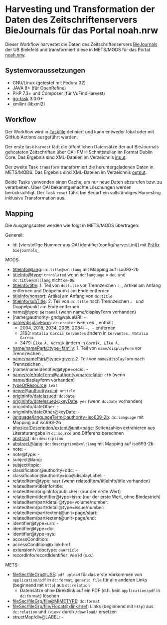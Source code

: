 # Harvesting und Transformation der Daten des Zeitschriftenservers BieJournals für das Portal noah.nrw

Dieser Workflow harvestet die Daten des Zeitschriftenservers [BieJournals](https://www.biejournals.de/) der UB Bielefeld und transformiert diese in METS/MODS für das Portal [noah.nrw](https://noah.nrw/).

## Systemvoraussetzungen

- GNU/Linux (getestet mit Fedora 32)
- JAVA 8+ (für OpenRefine)
- PHP 7.3+ und Composer (für VuFindHarvest)
- [go-task](https://github.com/go-task/task) 3.0.0+
- xmllint (libxml2)

## Workflow

Der Workflow wird in [Taskfile](Taskfile.yml) definiert und kann entweder lokal oder mit GitHub Actions ausgeführt werden.

Der erste task `harvest` lädt die öffentlichen Datensätze der auf BieJournals gehosteten Zeitschriften über OAI-PMH-Schnittstellen im Format Dublin Core. Das Ergebnis sind XML-Dateien im Verzeichnis [input](input).

Der zweite Task `transform` transformiert die heruntergeladenen Daten in METS/MODS. Das Ergebnis sind XML-Dateien im Verzeichnis [output](output).

Beide Tasks verwenden einen Cache, um nur neue Daten abzurufen bzw. zu verarbeiten. Über OAI bekanntgemachte Löschungen werden berücksichtigt. Der Task `reset` führt bei Bedarf ein vollständiges Harvesting inklusive Transformation aus.

## Mapping

Die Ausgangsdaten werden wie folgt in METS/MODS übertragen:

Generell:

* id: [vierstellige Nummer aus OAI identifier(config/harvest.ini)] mit [Präfix](config/02-id.json) `biejournals_`

MODS:

* [titleInfo@lang](config/04-titleInfo.json): `dc:title@xml:lang` mit Mapping auf iso693-2b
* [titleInfo@type](config/04-titleInfo.json): `translated` wenn `dc:language` = `deu` und `dc:title@xml:lang` nicht `de-DE`
* [titleInfo/title](config/04-titleInfo.json): 1. Teil von `dc:title` vor Trennzeichen `: `, Artikel am Anfang entfernen und Doppelpunkt am Ende entfernen
* [titleInfo/nonsort](config/04-titleInfo.json): Artikel am Anfang von `dc:title`
* [titleInfo/subTitle](config/04-titleInfo.json): 2. Teil von `dc:title` nach Trennzeichen `: ` und Doppelpunkt am Ende entfernen
* [name@type](config/04-name.json): `personal` (wenn name/displayForm vorhanden)
* [name@authority=gnd@valueURI: -
* [name/displayForm](config/04-name.json): `dc:creator` wenn es `,` enthält
  * 2004, 2018, 2034, 2035, 2084: `-, -` entfernen
  * 3163: `Natalia Garcia Cervantes` ändern in `Cervantes, Natalia Garcia`
  * 3479: `Elke A. Gornik` ändern in `Gornik, Elke A.`
* [name/namePart@type=family](config/04-name.json): 1. Teil von `name/displayForm` vor Trennzeichen `, `
* [name/namePart@type=given](config/04-name.json): 2. Teil von `name/displayForm` nach Trennzeichen `, `
* [name/nameIdentifier@type=orcid: -
* [name/role/roleTerm@authority=marcrelator](config/04-name.json): `ctb` (wenn name/displayform vorhanden)
* [typeOfResource](config/template.txt): `text`
* [genre@authority=dini](config/04-genre.json): `article`
* [originInfo/dateIssued](config/04-originInfo.json): `dc:date`
* [originInfo/dateIssued@keyDate](config/04-originInfo.json): `yes` (wenn `dc:date` vorhanden)
* originInfo/dateOther: -
* originInfo/dateOther@keyDate: -
* [language/languageTerm@authority=iso639-2b](config/04-language.json): `dc:language` mit Mapping auf iso693-2b
* [physicalDescription/extent@unit=page](config/04-physicalDescription.json): Seitenzahlen extrahieren aus Literaturangabe in `dc:source` und Differenz berechnen
* [abstract](config/04-abstract.json): `dc:description`
* [abstract@lang](config/04-abstract.json): `dc:description@xml:lang` mit Mapping auf iso693-2b
* note: -
* note@type: -
* subject@lang: 
* subject/topic: 
* classification@authority=ddc: -
* classification@authority=ioo@displayLabel: -
* relatedItem@type: `host` (wenn relatedItem/titleInfo/title vorhanden)
* relatedItem/titleInfo/title: 
* relatedItem/originInfo/publisher: (nur der erste Wert)
* relatedItem/identifier@type=issn: (nur der erste Wert, ohne Bindestrich)
* relatedItem/part/detail@type=volume/number: 
* relatedItem/part/detail@type=issue/number: 
* relatedItem/part/extent@unit=page/start: 
* relatedItem/part/extent@unit=page/end: 
* identifier@type=urn: -
* identifier@type=doi: 
* identifier@type=sys: 
* accessCondition: 
* accessCondition@xlink:href: 
* extension/vl:doctype: `oaArticle`
* recordInfo/recordIdentifier: wie id (s.o.)

METS:

* [fileSec/fileGrp@USE](config/04-fileSec.json): `pdf upload` für das erste Vorkommen von `application/pdf` in `dc:format`; `generic file` für alle anderen Links (beginnend mit `http`) aus `dc:relation`
  * Datensätze ohne Direktlink auf ein PDF (d.h. kein `application/pdf` in `dc:format`) löschen
* [fileSec/fileGrp/file@MIMETYPE](config/04-fileSec.json): `dc:format`
* [fileSec/fileGrp/file/Flocat@xlink:href](config/04-fileSec.json): Links (beginnend mit `http`) aus `dc:relation` und `/view/` durch `/download/` ersetzen
* structMap/div@LABEL: -
